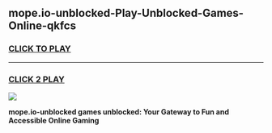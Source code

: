 
## mope.io-unblocked-Play-Unblocked-Games-Online-qkfcs
<h3>
<a href="https://premium76.site?title=mope.io-unblocked&ref=25A">CLICK TO PLAY</a></h3>
<hr>

<h3>
<a href="https://premium76.site?title=mope.io-unblocked&ref=25A">CLICK 2 PLAY</a>
  
</h3>

<a href="https://premium76.site?title=mope.io-unblocked&ref=25A"><img src="https://clearcache.store/games.png"></a>


**mope.io-unblocked games unblocked: Your Gateway to Fun and Accessible Online Gaming**

